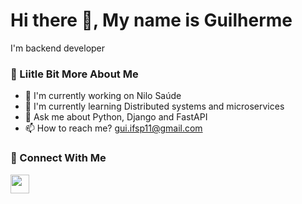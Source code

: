 # Hi there 👋, My name is Guilherme

I'm backend developer

### 💫 Liitle Bit More About Me

- 🔭 I'm currently working on Nilo Saúde
- 🌱 I'm currently learning Distributed systems and microservices
- 💬 Ask me about Python, Django and FastAPI
- 📫 How to reach me? gui.ifsp11@gmail.com

### 👥 Connect With Me

<a href="https://www.linkedin.com/in/decarvalhogui/" target="_blank"><img src="https://img.shields.io/badge/linkedin-%230077B5.svg?style=for-the-badge&logo=linkedin&logoColor=white" style="margin-bottom: 4px;" height="30px" target="_blank"></a>
